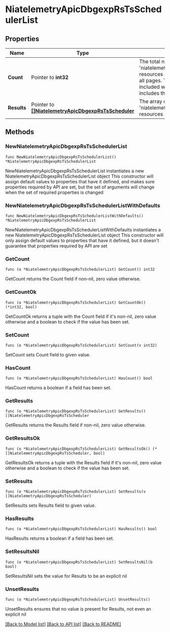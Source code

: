 # NiatelemetryApicDbgexpRsTsSchedulerList

## Properties

Name | Type | Description | Notes
------------ | ------------- | ------------- | -------------
**Count** | Pointer to **int32** | The total number of &#39;niatelemetry.ApicDbgexpRsTsScheduler&#39; resources matching the request, accross all pages. The &#39;Count&#39; attribute is included when the HTTP GET request includes the &#39;$inlinecount&#39; parameter. | [optional] 
**Results** | Pointer to [**[]NiatelemetryApicDbgexpRsTsScheduler**](NiatelemetryApicDbgexpRsTsScheduler.md) | The array of &#39;niatelemetry.ApicDbgexpRsTsScheduler&#39; resources matching the request. | [optional] 

## Methods

### NewNiatelemetryApicDbgexpRsTsSchedulerList

`func NewNiatelemetryApicDbgexpRsTsSchedulerList() *NiatelemetryApicDbgexpRsTsSchedulerList`

NewNiatelemetryApicDbgexpRsTsSchedulerList instantiates a new NiatelemetryApicDbgexpRsTsSchedulerList object
This constructor will assign default values to properties that have it defined,
and makes sure properties required by API are set, but the set of arguments
will change when the set of required properties is changed

### NewNiatelemetryApicDbgexpRsTsSchedulerListWithDefaults

`func NewNiatelemetryApicDbgexpRsTsSchedulerListWithDefaults() *NiatelemetryApicDbgexpRsTsSchedulerList`

NewNiatelemetryApicDbgexpRsTsSchedulerListWithDefaults instantiates a new NiatelemetryApicDbgexpRsTsSchedulerList object
This constructor will only assign default values to properties that have it defined,
but it doesn't guarantee that properties required by API are set

### GetCount

`func (o *NiatelemetryApicDbgexpRsTsSchedulerList) GetCount() int32`

GetCount returns the Count field if non-nil, zero value otherwise.

### GetCountOk

`func (o *NiatelemetryApicDbgexpRsTsSchedulerList) GetCountOk() (*int32, bool)`

GetCountOk returns a tuple with the Count field if it's non-nil, zero value otherwise
and a boolean to check if the value has been set.

### SetCount

`func (o *NiatelemetryApicDbgexpRsTsSchedulerList) SetCount(v int32)`

SetCount sets Count field to given value.

### HasCount

`func (o *NiatelemetryApicDbgexpRsTsSchedulerList) HasCount() bool`

HasCount returns a boolean if a field has been set.

### GetResults

`func (o *NiatelemetryApicDbgexpRsTsSchedulerList) GetResults() []NiatelemetryApicDbgexpRsTsScheduler`

GetResults returns the Results field if non-nil, zero value otherwise.

### GetResultsOk

`func (o *NiatelemetryApicDbgexpRsTsSchedulerList) GetResultsOk() (*[]NiatelemetryApicDbgexpRsTsScheduler, bool)`

GetResultsOk returns a tuple with the Results field if it's non-nil, zero value otherwise
and a boolean to check if the value has been set.

### SetResults

`func (o *NiatelemetryApicDbgexpRsTsSchedulerList) SetResults(v []NiatelemetryApicDbgexpRsTsScheduler)`

SetResults sets Results field to given value.

### HasResults

`func (o *NiatelemetryApicDbgexpRsTsSchedulerList) HasResults() bool`

HasResults returns a boolean if a field has been set.

### SetResultsNil

`func (o *NiatelemetryApicDbgexpRsTsSchedulerList) SetResultsNil(b bool)`

 SetResultsNil sets the value for Results to be an explicit nil

### UnsetResults
`func (o *NiatelemetryApicDbgexpRsTsSchedulerList) UnsetResults()`

UnsetResults ensures that no value is present for Results, not even an explicit nil

[[Back to Model list]](../README.md#documentation-for-models) [[Back to API list]](../README.md#documentation-for-api-endpoints) [[Back to README]](../README.md)


